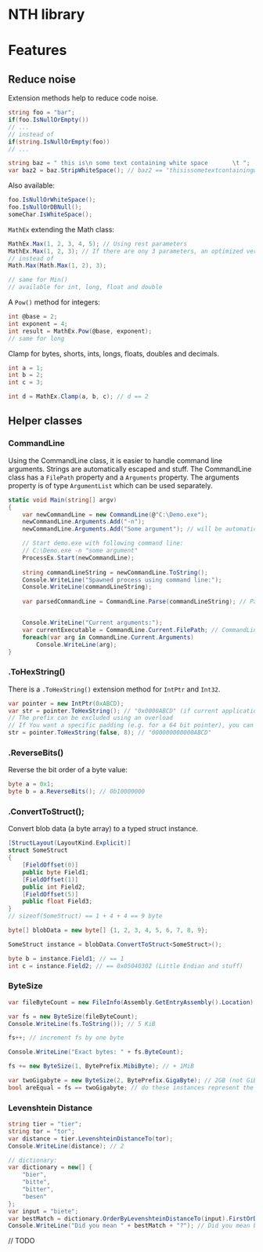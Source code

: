 NTH library
===========

# Features

## Reduce noise

Extension methods help to reduce code noise.
```C#
string foo = "bar";
if(foo.IsNullOrEmpty())
// ...
// instead of
if(string.IsNullOrEmpty(foo))
// ...

string baz = " this is\n some text containing white space    	\t ";
var baz2 = baz.StripWhiteSpace(); // baz2 == "thisissometextcontainingwhitespace"
```

Also available:
```C#
foo.IsNullOrWhiteSpace();
foo.IsNullOrDBNull();
someChar.IsWhiteSpace();
```

`MathEx` extending the Math class:
```C#
MathEx.Max(1, 2, 3, 4, 5); // Using rest parameters
MathEx.Max(1, 2, 3); // If there are ony 3 parameters, an optimized version is used
// instead of
Math.Max(Math.Max(1, 2), 3);

// same for Min()
// available for int, long, float and double
```
A `Pow()` method for integers:
```C#
int @base = 2;
int exponent = 4;
int result = MathEx.Pow(@base, exponent);
// same for long
```

Clamp for bytes, shorts, ints, longs, floats, doubles and decimals.
```C#
int a = 1;
int b = 2;
int c = 3;

int d = MathEx.Clamp(a, b, c); // d == 2

```


## Helper classes


### CommandLine

Using the CommandLine class, it is easier to handle command line arguments. Strings are automatically escaped and stuff.
The CommandLine class has a `FilePath` property and a `Arguments` property. The arguments property is of type `ArgumentList` which can be used separately.

```C#
static void Main(string[] argv)
{
	var newCommandLine = new CommandLine(@"C:\Demo.exe");
	newCommandLine.Arguments.Add("-n");
	newCommandLine.Arguments.Add("Some argument"); // will be automatically set in quotes

	// Start demo.exe with following command line:
	// C:\Demo.exe -n "some argument"
	ProcessEx.Start(newCommandLine);
	
	string commandLineString = newCommandLine.ToString();
	Console.WriteLine("Spawned process using command line:");
	Console.WriteLine(commandLineString);
	
	var parsedCommandLine = CommandLine.Parse(commandLineString); // Parsing functionality available


	Console.WriteLine("Current arguments:");
	var currentExecutable = CommandLine.Current.FilePath; // CommandLine.Current returns the command line of the current process
	foreach(var arg in CommandLine.Current.Arguments)
		Console.WriteLine(arg);
}
```

### .ToHexString()
There is a `.ToHexString()` extension method for `IntPtr` and `Int32`.
```C#
var pointer = new IntPtr(0xABCD);
var str = pointer.ToHexString(); // "0x0000ABCD" (if current application is running as a 32-bit process)
// The prefix can be excluded using an overload
// If You want a specific padding (e.g. for a 64 bit pointer), you can do this explicitly using an overload:
str = pointer.ToHexString(false, 8); // "000000000000ABCD"
```

### .ReverseBits()
Reverse the bit order of a byte value:
```C#
byte a = 0x1;
byte b = a.ReverseBits(); // 0b10000000
```

### .ConvertToStruct<T>();
Convert blob data (a byte array) to a typed struct instance.

```C#
[StructLayout(LayoutKind.Explicit)]
struct SomeStruct
{
	[FieldOffset(0)]
	public byte Field1;
	[FieldOffset(1)]
	public int Field2;
	[FieldOffset(5)]
	public float Field3;
}
// sizeof(SomeStruct) == 1 + 4 + 4 == 9 byte

byte[] blobData = new byte[] {1, 2, 3, 4, 5, 6, 7, 8, 9};

SomeStruct instance = blobData.ConvertToStruct<SomeStruct>();

byte b = instance.Field1; // == 1
int c = instance.Field2; // == 0x05040302 (Little Endian and stuff)

```

### ByteSize

```C#
var fileByteCount = new FileInfo(Assembly.GetEntryAssembly().Location).Length; // e.g. 5120

var fs = new ByteSize(fileByteCount);
Console.WriteLine(fs.ToString()); // 5 KiB

fs++; // increment fs by one byte

Console.WriteLine("Exact bytes: " + fs.ByteCount);

fs += new ByteSize(1, BytePrefix.MibiByte); // + 1MiB

var twoGigabyte = new ByteSize(2, BytePrefix.GigaByte); // 2GB (not GiB)
bool areEqual = fs == twoGigabyte; // do these instances represent the same byte size?
```

### Levenshtein Distance

```C#
string tier = "tier";
string tor = "tor";
var distance = tier.LevenshteinDistanceTo(tor);
Console.WriteLine(distance); // 2

// dictionary:
var dictionary = new[] {
	"bier",
	"bitte",
	"bitter",
	"besen"
};
var input = "biete";
var bestMatch = dictionary.OrderByLevenshteinDistanceTo(input).FirstOrDefault();
Console.WriteLine("Did you mean " + bestMatch + "?"); // Did you mean bitte?
```

// TODO
